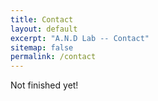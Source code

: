 ```yaml
---
title: Contact
layout: default
excerpt: "A.N.D Lab -- Contact"
sitemap: false
permalink: /contact
---
```


Not finished yet!